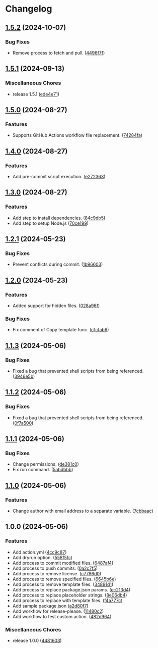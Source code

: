 # Changelog

## [1.5.2](https://github.com/ryohidaka/action-nodejs-cleanup/compare/v1.5.1...v1.5.2) (2024-10-07)


### Bug Fixes

* Remove process to fetch and pull. ([4496f7f](https://github.com/ryohidaka/action-nodejs-cleanup/commit/4496f7f7cd69b364f784aaeede72df1279317716))

## [1.5.1](https://github.com/ryohidaka/action-nodejs-cleanup/compare/v1.5.0...v1.5.1) (2024-09-13)


### Miscellaneous Chores

* release 1.5.1 ([ede4e71](https://github.com/ryohidaka/action-nodejs-cleanup/commit/ede4e71d34f84fb5c8c5400059d33dcd83f7c87d))

## [1.5.0](https://github.com/ryohidaka/action-nodejs-cleanup/compare/v1.4.0...v1.5.0) (2024-08-27)


### Features

* Supports GitHub Actions workflow file replacement. ([74284fa](https://github.com/ryohidaka/action-nodejs-cleanup/commit/74284fa9425231fd62283ecc017b2c9067c35ffc))

## [1.4.0](https://github.com/ryohidaka/action-nodejs-cleanup/compare/v1.3.0...v1.4.0) (2024-08-27)


### Features

* Add pre-commit script execution. ([e272363](https://github.com/ryohidaka/action-nodejs-cleanup/commit/e27236390d557fb08f6ade039c9764d54ad4f469))

## [1.3.0](https://github.com/ryohidaka/action-nodejs-cleanup/compare/v1.2.1...v1.3.0) (2024-08-27)


### Features

* Add step to install dependencies. ([84c9db5](https://github.com/ryohidaka/action-nodejs-cleanup/commit/84c9db5d469c57743003e53d50c833a9576bc242))
* Add step to setup Node.js ([70ce199](https://github.com/ryohidaka/action-nodejs-cleanup/commit/70ce199faf02773907b17302d573676c10731f65))

## [1.2.1](https://github.com/ryohidaka/action-nodejs-cleanup/compare/v1.2.0...v1.2.1) (2024-05-23)


### Bug Fixes

* Prevent conflicts during commit. ([1b96603](https://github.com/ryohidaka/action-nodejs-cleanup/commit/1b966030af26b7a39288e7e47a9d1b518dbf668a))

## [1.2.0](https://github.com/ryohidaka/action-nodejs-cleanup/compare/v1.1.3...v1.2.0) (2024-05-23)


### Features

* Added support for hidden files. ([028a96f](https://github.com/ryohidaka/action-nodejs-cleanup/commit/028a96fe28e98ead31319a4a9e97ecc9efff5b3c))


### Bug Fixes

* Fix comment of Copy template func. ([c1cfab6](https://github.com/ryohidaka/action-nodejs-cleanup/commit/c1cfab6ef221235898ed6e62e6be235be8f349d4))

## [1.1.3](https://github.com/ryohidaka/action-nodejs-cleanup/compare/v1.1.2...v1.1.3) (2024-05-06)


### Bug Fixes

* Fixed a bug that prevented shell scripts from being referenced. ([3946e5b](https://github.com/ryohidaka/action-nodejs-cleanup/commit/3946e5b1bf0fde75b61cae97509ad25c14473eef))

## [1.1.2](https://github.com/ryohidaka/action-nodejs-cleanup/compare/v1.1.1...v1.1.2) (2024-05-06)


### Bug Fixes

* Fixed a bug that prevented shell scripts from being referenced. ([0f7a500](https://github.com/ryohidaka/action-nodejs-cleanup/commit/0f7a5000afe66272130a2ad8abb300b0d5afc62d))

## [1.1.1](https://github.com/ryohidaka/action-nodejs-cleanup/compare/v1.1.0...v1.1.1) (2024-05-06)


### Bug Fixes

* Change permissions. ([de381c0](https://github.com/ryohidaka/action-nodejs-cleanup/commit/de381c036a8b0be73d8a7be9362f7bc69327705e))
* Fix run command. ([5abdbbb](https://github.com/ryohidaka/action-nodejs-cleanup/commit/5abdbbbaa32e8ed6bc8cff7119580397f35c1f47))

## [1.1.0](https://github.com/ryohidaka/action-nodejs-cleanup/compare/v1.0.0...v1.1.0) (2024-05-06)


### Features

* Change author with email address to a separate variable. ([7cbbaac](https://github.com/ryohidaka/action-nodejs-cleanup/commit/7cbbaac7b9c8bb387819ed06367663aabca3db25))

## 1.0.0 (2024-05-06)


### Features

* Add action.yml ([4cc9c87](https://github.com/ryohidaka/action-nodejs-cleanup/commit/4cc9c87593c8c0dd532979cc6c3e3a5132642741))
* Add dryrun option. ([558f5fc](https://github.com/ryohidaka/action-nodejs-cleanup/commit/558f5fc877a482b7a58222bcf5423c3353709023))
* Add process to commit modified files. ([6487af4](https://github.com/ryohidaka/action-nodejs-cleanup/commit/6487af4b79ff152fa3885b5730f9ffdb4188fbbc))
* Add process to push commits. ([0a2c7f5](https://github.com/ryohidaka/action-nodejs-cleanup/commit/0a2c7f5fd3a94e62ed4ced47d701c3e7ab2e87e1))
* Add process to remove license. ([c7786d0](https://github.com/ryohidaka/action-nodejs-cleanup/commit/c7786d06be5e93cd1334f7db5c4c65ddd37c11c1))
* Add process to remove specified files. ([6645b6e](https://github.com/ryohidaka/action-nodejs-cleanup/commit/6645b6e16714a7d42e06dae34a0f343633bffb5b))
* Add process to remove template files. ([34891d1](https://github.com/ryohidaka/action-nodejs-cleanup/commit/34891d19c070faa8373c327cd9c5775cd23d3798))
* Add process to replace package.json params. ([ec213d4](https://github.com/ryohidaka/action-nodejs-cleanup/commit/ec213d4ed7ee5a707fe6001eb9ca0ebb2ff2d5f6))
* Add process to replace placeholder strings. ([8e06db4](https://github.com/ryohidaka/action-nodejs-cleanup/commit/8e06db4d67fb662940ca3d11af6791a8d40c6363))
* Add process to replace with template files. ([f4a777c](https://github.com/ryohidaka/action-nodejs-cleanup/commit/f4a777c74948a8a53fbe7b1eebff55fd4efe51e2))
* Add sample package.json ([a2d80f7](https://github.com/ryohidaka/action-nodejs-cleanup/commit/a2d80f73577aa4a2932baa256eb79d7477ffc22f))
* Add workflow for release-please. ([11480c2](https://github.com/ryohidaka/action-nodejs-cleanup/commit/11480c2ab4326f39f79b64a5c34d34f419afef1c))
* Add workflow to test custom action. ([482d964](https://github.com/ryohidaka/action-nodejs-cleanup/commit/482d964d32c98b6d5175ecd0e28e098010394fcb))


### Miscellaneous Chores

* release 1.0.0 ([4481603](https://github.com/ryohidaka/action-nodejs-cleanup/commit/448160319d891e220d1d1c59f37cf3c040e657d1))
